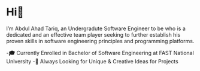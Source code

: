 # Hi👋 
I’m Abdul Ahad Tariq, an Undergradute Software Engineer to be who is a dedicated and an effective team player seeking to further establish his proven skills in software engineering principles and programming platforms.

-**🎓** Currently Enrolled in Bachelor of Software Engineering at FAST National University
-**💬** Always Looking for Unique & Creative Ideas for Projects

